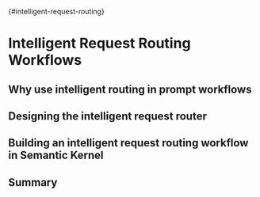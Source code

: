 {#intelligent-request-routing}
# Intelligent Request Routing Workflows

## Why use intelligent routing in prompt workflows

## Designing the intelligent request router

## Building an intelligent request routing workflow in Semantic Kernel

## Summary
